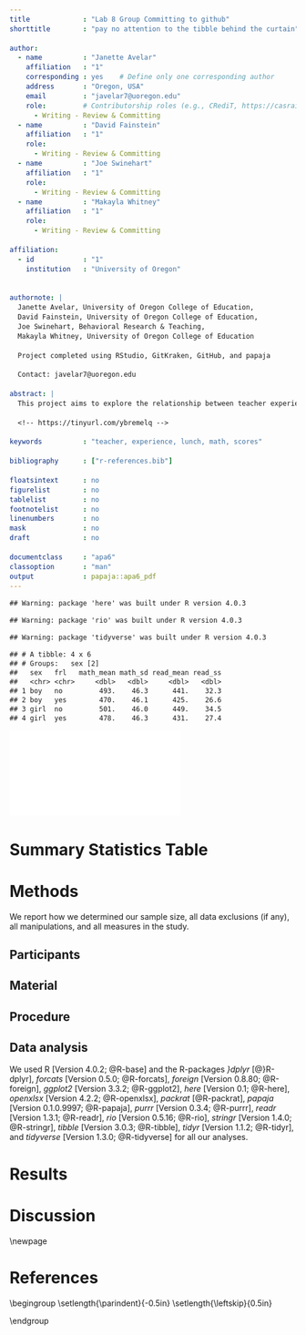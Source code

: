 ```yaml
---
title             : "Lab 8 Group Committing to github"
shorttitle        : "pay no attention to the tibble behind the curtain"

author: 
  - name          : "Janette Avelar"
    affiliation   : "1"
    corresponding : yes    # Define only one corresponding author
    address       : "Oregon, USA"
    email         : "javelar7@uoregon.edu"
    role:         # Contributorship roles (e.g., CRediT, https://casrai.org/credit/)
      - Writing - Review & Committing
  - name          : "David Fainstein"
    affiliation   : "1"
    role:
      - Writing - Review & Committing
  - name          : "Joe Swinehart"
    affiliation   : "1"
    role:
      - Writing - Review & Committing
  - name          : "Makayla Whitney"
    affiliation   : "1"
    role:
      - Writing - Review & Committing

affiliation:
  - id            : "1"
    institution   : "University of Oregon"


authornote: |
  Janette Avelar, University of Oregon College of Education,
  David Fainstein, University of Oregon College of Education,
  Joe Swinehart, Behavioral Research & Teaching,
  Makayla Whitney, University of Oregon College of Education

  Project completed using RStudio, GitKraken, GitHub, and papaja
  
  Contact: javelar7@uoregon.edu

abstract: |
  This project aims to explore the relationship between teacher experience and student math scores, with an additional look at how free/reduced price lunch status correpsonds to that relationship.
  
  <!-- https://tinyurl.com/ybremelq -->
  
keywords          : "teacher, experience, lunch, math, scores"

bibliography      : ["r-references.bib"]

floatsintext      : no
figurelist        : no
tablelist         : no
footnotelist      : no
linenumbers       : no
mask              : no
draft             : no

documentclass     : "apa6"
classoption       : "man"
output            : papaja::apa6_pdf
---
```







```
## Warning: package 'here' was built under R version 4.0.3
```

```
## Warning: package 'rio' was built under R version 4.0.3
```

```
## Warning: package 'tidyverse' was built under R version 4.0.3
```


```
## # A tibble: 4 x 6
## # Groups:   sex [2]
##   sex   frl   math_mean math_sd read_mean read_ss
##   <chr> <chr>     <dbl>   <dbl>     <dbl>   <dbl>
## 1 boy   no         493.    46.3      441.    32.3
## 2 boy   yes        470.    46.1      425.    26.6
## 3 girl  no         501.    46.0      449.    34.5
## 4 girl  yes        478.    46.3      431.    27.4
```

![ ](lab_8_files/figure-latex/graph-1.pdf) 

# Summary Statistics Table



# Methods
We report how we determined our sample size, all data exclusions (if any), all manipulations, and all measures in the study. <!-- 21-word solution (Simmons, Nelson & Simonsohn, 2012; retrieved from http://ssrn.com/abstract=2160588) -->

## Participants

## Material

## Procedure

## Data analysis
We used R [Version 4.0.2; @R-base] and the R-packages *}dplyr* [@}R-dplyr], *forcats* [Version 0.5.0; @R-forcats], *foreign* [Version 0.8.80; @R-foreign], *ggplot2* [Version 3.3.2; @R-ggplot2], *here* [Version 0.1; @R-here], *openxlsx* [Version 4.2.2; @R-openxlsx], *packrat* [@R-packrat], *papaja* [Version 0.1.0.9997; @R-papaja], *purrr* [Version 0.3.4; @R-purrr], *readr* [Version 1.3.1; @R-readr], *rio* [Version 0.5.16; @R-rio], *stringr* [Version 1.4.0; @R-stringr], *tibble* [Version 3.0.3; @R-tibble], *tidyr* [Version 1.1.2; @R-tidyr], and *tidyverse* [Version 1.3.0; @R-tidyverse] for all our analyses.


# Results

# Discussion


\newpage

# References

\begingroup
\setlength{\parindent}{-0.5in}
\setlength{\leftskip}{0.5in}

<div id="refs" custom-style="Bibliography"></div>
\endgroup
